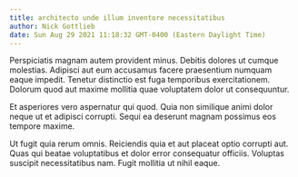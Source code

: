 ```yaml
---
title: architecto unde illum inventore necessitatibus
author: Nick Gottlieb
date: Sun Aug 29 2021 11:18:32 GMT-0400 (Eastern Daylight Time)
---
```

Perspiciatis magnam autem provident minus. Debitis dolores ut cumque molestias. Adipisci aut eum accusamus facere praesentium numquam eaque impedit. Tenetur distinctio est fuga temporibus exercitationem. Dolorum quod aut maxime mollitia quae voluptatem dolor ut consequuntur.

 Et asperiores vero aspernatur qui quod. Quia non similique animi dolor neque ut et adipisci corrupti. Sequi ea deserunt magnam possimus eos tempore maxime.

 Ut fugit quia rerum omnis. Reiciendis quia et aut placeat optio corrupti aut. Quas qui beatae voluptatibus et dolor error consequatur officiis. Voluptas suscipit necessitatibus nam. Fugit mollitia ut nihil eaque.
